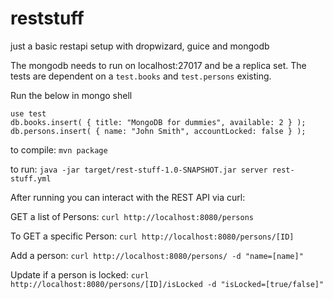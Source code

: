# reststuff
just a basic restapi setup with dropwizard, guice and mongodb

The mongodb needs to run on localhost:27017 and be a replica set. The tests are dependent on a `test.books` and `test.persons` existing.

Run the below in mongo shell
```
use test
db.books.insert( { title: "MongoDB for dummies", available: 2 } );
db.persons.insert( { name: "John Smith", accountLocked: false } );
```

to compile: `mvn package`

to run: `java -jar target/rest-stuff-1.0-SNAPSHOT.jar server rest-stuff.yml`

After running you can interact with the REST API via curl:

GET a list of Persons:
`curl http://localhost:8080/persons`

To GET a specific Person:
`curl http://localhost:8080/persons/[ID]`

Add a person:
`curl http://localhost:8080/persons/ -d "name=[name]"`

Update if a person is locked:
`curl http://localhost:8080/persons/[ID]/isLocked -d "isLocked=[true/false]"`

